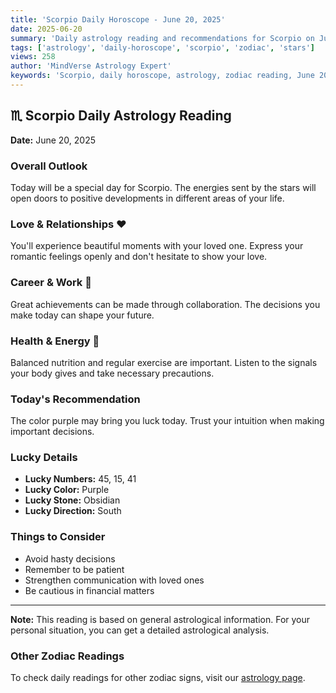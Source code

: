```yaml
---
title: 'Scorpio Daily Horoscope - June 20, 2025'
date: 2025-06-20
summary: 'Daily astrology reading and recommendations for Scorpio on June 20, 2025.'
tags: ['astrology', 'daily-horoscope', 'scorpio', 'zodiac', 'stars']
views: 258
author: 'MindVerse Astrology Expert'
keywords: 'Scorpio, daily horoscope, astrology, zodiac reading, June 20, 2025'
---
```


## ♏ Scorpio Daily Astrology Reading

**Date:** June 20, 2025

### Overall Outlook

Today will be a special day for Scorpio. The energies sent by the stars will open doors to positive developments in different areas of your life.

### Love & Relationships ❤️

You'll experience beautiful moments with your loved one. Express your romantic feelings openly and don't hesitate to show your love.

### Career & Work 💼

Great achievements can be made through collaboration. The decisions you make today can shape your future.

### Health & Energy 🌟

Balanced nutrition and regular exercise are important. Listen to the signals your body gives and take necessary precautions.

### Today's Recommendation

The color purple may bring you luck today. Trust your intuition when making important decisions.

### Lucky Details

- **Lucky Numbers:** 45, 15, 41
- **Lucky Color:** Purple
- **Lucky Stone:** Obsidian
- **Lucky Direction:** South

### Things to Consider

- Avoid hasty decisions
- Remember to be patient
- Strengthen communication with loved ones
- Be cautious in financial matters

---

**Note:** This reading is based on general astrological information. For your personal situation, you can get a detailed astrological analysis.

### Other Zodiac Readings

To check daily readings for other zodiac signs, visit our [astrology page](https://www.mindversedaily.com/en).
